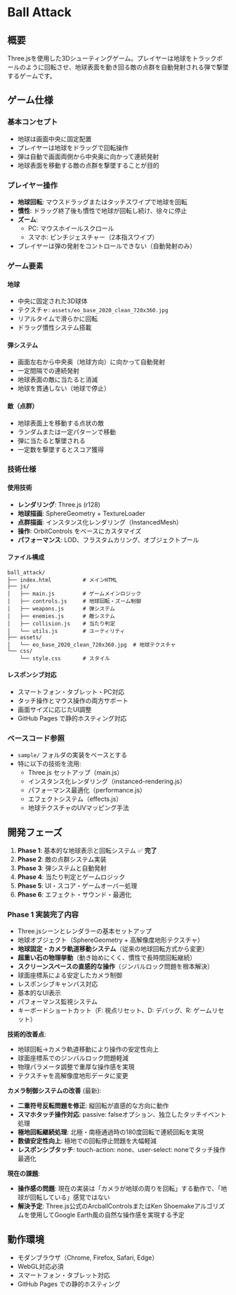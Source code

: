 # Ball Attack

## 概要
Three.jsを使用した3Dシューティングゲーム。プレイヤーは地球をトラックボールのように回転させ、地球表面を動き回る敵の点群を自動発射される弾で撃墜するゲームです。

## ゲーム仕様

### 基本コンセプト
- 地球は画面中央に固定配置
- プレイヤーは地球をドラッグで回転操作
- 弾は自動で画面両側から中央奥に向かって連続発射
- 地球表面を移動する敵の点群を撃墜することが目的

### プレイヤー操作
- **地球回転**: マウスドラッグまたはタッチスワイプで地球を回転
- **慣性**: ドラッグ終了後も慣性で地球が回転し続け、徐々に停止
- **ズーム**: 
  - PC: マウスホイールスクロール
  - スマホ: ピンチジェスチャー（2本指スワイプ）
- プレイヤーは弾の発射をコントロールできない（自動発射のみ）

### ゲーム要素

#### 地球
- 中央に固定された3D球体
- テクスチャ: `assets/eo_base_2020_clean_720x360.jpg`
- リアルタイムで滑らかに回転
- ドラッグ慣性システム搭載

#### 弾システム
- 画面左右から中央奥（地球方向）に向かって自動発射
- 一定間隔での連続発射
- 地球表面の敵に当たると消滅
- 地球を貫通しない（地球で停止）

#### 敵（点群）
- 地球表面上を移動する点状の敵
- ランダムまたは一定パターンで移動
- 弾に当たると撃墜される
- 一定数を撃墜するとスコア獲得

### 技術仕様

#### 使用技術
- **レンダリング**: Three.js (r128)
- **地球描画**: SphereGeometry + TextureLoader
- **点群描画**: インスタンス化レンダリング（InstancedMesh）
- **操作**: OrbitControls をベースにカスタマイズ
- **パフォーマンス**: LOD、フラスタムカリング、オブジェクトプール

#### ファイル構成
```
ball_attack/
├── index.html          # メインHTML
├── js/
│   ├── main.js         # ゲームメインロジック
│   ├── controls.js     # 地球回転・ズーム制御
│   ├── weapons.js      # 弾システム
│   ├── enemies.js      # 敵システム
│   ├── collision.js    # 当たり判定
│   └── utils.js        # ユーティリティ
├── assets/
│   └── eo_base_2020_clean_720x360.jpg  # 地球テクスチャ
└── css/
    └── style.css       # スタイル
```

#### レスポンシブ対応
- スマートフォン・タブレット・PC対応
- タッチ操作とマウス操作の両方サポート
- 画面サイズに応じたUI調整
- GitHub Pages で静的ホスティング対応

### ベースコード参照
- `sample/` フォルダの実装をベースとする
- 特に以下の技術を流用:
  - Three.js セットアップ（main.js）
  - インスタンス化レンダリング（instanced-rendering.js）
  - パフォーマンス最適化（performance.js）
  - エフェクトシステム（effects.js）
  - 地球テクスチャのUVマッピング手法

## 開発フェーズ
1. **Phase 1**: 基本的な地球表示と回転システム ✅ **完了**
2. **Phase 2**: 敵の点群システム実装
3. **Phase 3**: 弾システムと自動発射
4. **Phase 4**: 当たり判定とゲームロジック
5. **Phase 5**: UI・スコア・ゲームオーバー処理
6. **Phase 6**: エフェクト・サウンド・最適化

### Phase 1 実装完了内容
- Three.jsシーンとレンダラーの基本セットアップ
- 地球オブジェクト（SphereGeometry + 高解像度地形テクスチャ）
- **地球固定・カメラ軌道移動システム**（従来の地球回転方式から変更）
- **超重い石の物理挙動**（動き始めにくく、慣性で長時間回転継続）
- **スクリーンスペースの直感的な操作**（ジンバルロック問題を根本解決）
- 球面座標系による安定したカメラ制御
- レスポンシブキャンバス対応
- 基本的なUI表示
- パフォーマンス監視システム
- キーボードショートカット（F: 視点リセット、D: デバッグ、R: ゲームリセット）

**技術的改善点**:
- 地球回転→カメラ軌道移動により操作の安定性向上
- 球面座標系でのジンバルロック問題軽減
- 物理パラメータ調整で重厚な操作感を実現
- テクスチャを高解像度地形データに変更

**カメラ制御システムの改善** (最新):
- **二重符号反転問題を修正**: 縦回転が直感的な方向に動作
- **スマホタッチ操作対応**: passive: falseオプション、独立したタッチイベント処理
- **極地回転継続処理**: 北極・南極通過時の180度回転で連続回転を実現
- **数値安定性向上**: 極地での回転停止問題を大幅軽減
- **レスポンシブタッチ**: touch-action: none、user-select: noneでタッチ操作最適化

**現在の課題**:
- **操作感の問題**: 現在の実装は「カメラが地球の周りを回転」する動作で、「地球が回転している」感覚ではない
- **解決予定**: Three.js公式のArcballControlsまたはKen Shoemakeアルゴリズムを使用してGoogle Earth風の自然な操作感を実現する予定

## 動作環境
- モダンブラウザ（Chrome, Firefox, Safari, Edge）
- WebGL対応必須
- スマートフォン・タブレット対応
- GitHub Pages での静的ホスティング
